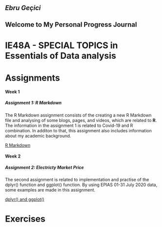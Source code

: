 

## *Ebru Geçici* 
## Welcome to My Personal Progress Journal
# IE48A - SPECIAL TOPICS in Essentials of Data analysis

# **Assignments**

#### Week 1
##### Assignment 1: *R Markdown*


The R Markdown assignment consists of the creating a new R Markdown file and analysing of some blogs, pages, and videos, which are related to **R**.
The information in the assignment 1 is related to Covid-19 and R combination. In additon to that, this assignment also includes information about my academic background. 

[R Markdown](Introduction.html)


#### Week 2
##### Assignment 2: *Electricty Market Price*

The second assignment is related to implementation and practise of the dplyr() function and ggplot() function.
By using EPIAS 01-31 July 2020 data, some examples are made in this assignment.

[dplyr() and ggplot()](Assignment2.html)


# **Exercises**

